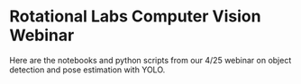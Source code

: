 # Rotational Labs Computer Vision Webinar

Here are the notebooks and python scripts from our 4/25 webinar on object detection and pose estimation with YOLO.
